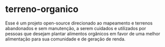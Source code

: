 # terreno-organico
Esse é um projeto open-source direcionado ao mapeamento e terrenos abandonados e sem manutenção, a serem cuidados e utilizados por pessoas que desejam plantar alimentos orgânicos em favor de uma melhor alimentação para sua comunidade e de geração de renda.
